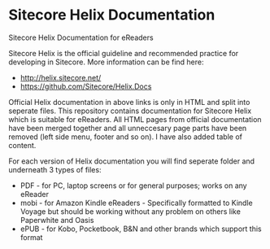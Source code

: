 # Sitecore Helix Documentation
Sitecore Helix Documentation for eReaders

Sitecore Helix is the official guideline and recommended practice for developing in Sitecore.
More information can be find here:
- http://helix.sitecore.net/
- https://github.com/Sitecore/Helix.Docs

Official Helix documentation in above links is only in HTML and split into seperate files.
This repository contains documentation for Sitecore Helix which is suitable for eReaders.
All HTML pages from official documentation have been merged together and all unneccesary page parts have been removed (left side menu, footer and so on). I have also added table of content.

For each version of Helix documentation you will find seperate folder and underneath 3 types of files:
- PDF - for PC, laptop screens or for general purposes; works on any eReader
- mobi - for Amazon Kindle eReaders - Specifically formatted to Kindle Voyage but should be working without any problem on others like Paperwhite and Oasis
- ePUB - for Kobo, Pocketbook, B&N and other brands which support this format
